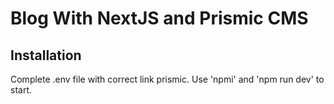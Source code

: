 # Blog With NextJS and Prismic CMS

## Installation

Complete .env file with correct link prismic.
Use 'npmi' and 'npm run dev' to start.
